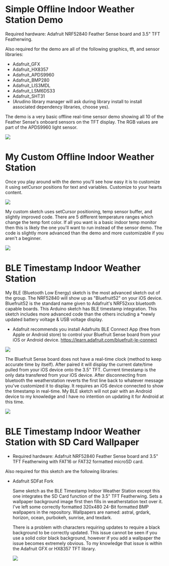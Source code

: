 # Simple Offline Indoor Weather Station Demo
Required hardware: Adafruit NRF52840 Feather Sense board and 3.5" TFT Featherwing.

Also required for the demo are all of the following graphics, tft, and sensor libraries:
* Adafruit_GFX
* Adafruit_HX8357
* Adafruit_APDS9960
* Adafruit_BMP280
* Adafruit_LIS3MDL
* Adafruit_LSM6DS33
* Adafruit_SHT31
* (Arudino library manager will ask during library install to install associated dependency libraries, choose yes).

The demo is a very basic offline real-time sensor demo showing all 10 of the Feather Sense's onboard sensors on the TFT display. The RGB values are part of the APDS9960 light sensor.

 ![](https://raw.githubusercontent.com/DJDevon3/Arduino/master/Adafruit%20NRF52840%20Feather%20Sense/DJDevon3_Simple_Offline_Weatherstation.jpg)
 
# My Custom Offline Indoor Weather Station
Once you play around with the demo you'll see how easy it is to customize it using setCursor positions for text and variables. Customize to your hearts content.

 ![](https://raw.githubusercontent.com/DJDevon3/Arduino/master/Adafruit%20NRF52840%20Feather%20Sense/DJDevon3_MyCustom_Offline_Weatherstation.jpg)
 
My custom sketch uses setCursor positioning, temp sensor buffer, and slightly improved code. There are 5 different temperature ranges which change the temp font color. If all you want is a basic indoor temp monitor then this is likely the one you'll want to run instead of the sensor demo. The code is slightly more advanced than the demo and more customizable if you aren't a beginner.
 
  ![](https://github.com/DJDevon3/Arduino/blob/master/Adafruit%20NRF52840%20Feather%20Sense/DJDevon3_MyCustom_Offline_Weatherstation_Humidity.jpg)
  
  # BLE Timestamp Indoor Weather Station
  My BLE (Bluetooth Low Energy) sketch is the most advanced sketch out of the group. The NRF52840 will show up as "Bluefruit52" on your iOS device. Bluefruit52 is the standard name given to Adafruit's NRF52xxx bluetooth capable boards. This Arduino sketch has BLE timestamp integration. This sketch includes more advanced code than the others including a *newly updated battery voltage & USB voltage display.
  
  * Adafruit recommends you install Adafruits BLE Connect App (free from Apple or Android store) to control your Bluefruit Sense board from your iOS or Android device.
  https://learn.adafruit.com/bluefruit-le-connect
  
  ![](https://github.com/DJDevon3/Arduino/blob/master/Adafruit%20NRF52840%20Feather%20Sense/DJDevon3_BLE_Weatherstation_ios_pairing.jpg)
  
  The Bluefruit Sense board does not have a real-time clock (method to keep accurate time by itself). After paired it will display the current date/time pulled from your iOS device onto the 3.5" TFT. Currrent timestamp is the only data transfered from your iOS device. After disconnecting from bluetooth the weatherstation reverts the first line back to whatever message you've customized it to display. It requires an iOS device connected to show the timestamp in real-time. My BLE sketch will not pair with an Android device to my knowledge and I have no intention on updating it for Android at this time.
  
  ![](https://github.com/DJDevon3/Arduino/blob/master/Adafruit%20NRF52840%20Feather%20Sense/DJDevon3_BLE_Weatherstation.jpg)
  
   # BLE Timestamp Indoor Weather Station with SD Card Wallpaper
   - Required hardware: Adafruit NRF52840 Feather Sense board and 3.5" TFT Featherwing with FAT16 or FAT32 formatted microSD card.
   
   Also required for this sketch are the following libraries:
* Adafruit SDFat Fork
   
   Same sketch as the BLE Timestamp Indoor Weather Station except this one integrates the SD Card function of the 3.5" TFT Featherwing. Sets a wallpaper background image first then fills in weatherstation text over it. I've left some correctly formatted 320x480 24-Bit formatted BMP wallpapers in the repository. Wallpapers are named: astral, grdark, horizon, ocean, purbokeh, sunrise, and texdark. 
   
   There is a problem with characters requiring updates to require a black background to be correctly updated. This issue cannot be seen if you use a solid color black background, however if you add a wallpaper the issue becomes extremely obvious. To my knowledge that issue is within the Adafruit GFX or HX8357 TFT library.
  
  ![](https://github.com/DJDevon3/Arduino/blob/master/Adafruit%20NRF52840%20Feather%20Sense/DJDevon3_BLE_Weatherstation_Character_BGColor.jpg)

  
  
